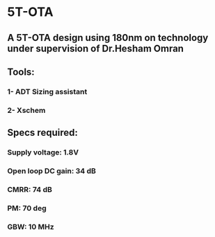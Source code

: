# 5T-OTA
## A 5T-OTA design using 180nm on technology under supervision of Dr.Hesham Omran
## Tools:
  ### 1- ADT Sizing assistant
  ### 2- Xschem
## Specs required:
### Supply voltage: 1.8V
### Open loop DC gain: 34 dB
### CMRR: 74 dB
### PM: 70 deg
### GBW: 10 MHz
